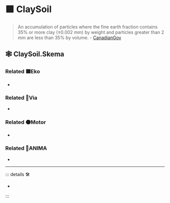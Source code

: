 # 🟩  <ekos>ClaySoil</ekos>

> An accumulation of particles where the fine earth fraction contains 35% or more clay (≤0.002 mm) by weight and particles greater than 2 mm are less than 35% by volume. - [CanadianGov](https://sis.agr.gc.ca/cansis/taxa/cssc3/chpt18.html)

## 🕸 ClaySoil.Skema

### Related 🟩<ekos>Eko</ekos>

-

### Related 🔻<via>Via</via>

-

### Related 🟠<motor>Motor</motor>

-

### Related 💜<anima>ANIMA</anima>

-

---

<!-- =================================================== -->
<!-- =================================================== -->
<!-- =================================================== -->
<!-- =================================================== -->
<!-- =================================================== -->
::: details 🛠

-

:::
